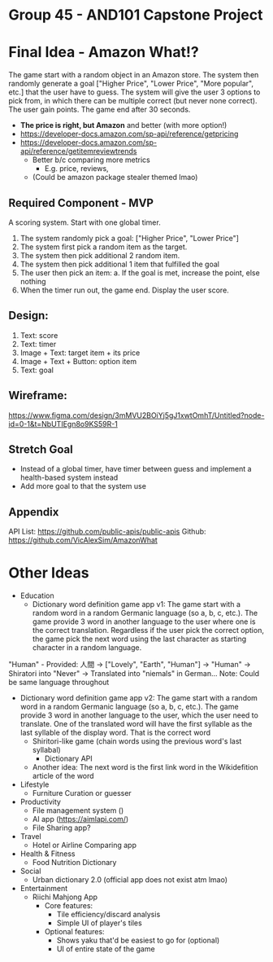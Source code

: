 # Group 45 - AND101 Capstone Project

# Final Idea - Amazon What!?
The game start with a random object in an Amazon store. The system then randomly generate a goal ["Higher Price", "Lower Price", "More popular", etc.] that the user have to guess. The system will give the user 3 options to pick from, in which there can be multiple correct (but never none correct). The user gain points. The game end after 30 seconds.
  
  - **The price is right, but Amazon** and better (with more option!)
  - https://developer-docs.amazon.com/sp-api/reference/getpricing
  - https://developer-docs.amazon.com/sp-api/reference/getitemreviewtrends
    - Better b/c comparing more metrics
      - E.g. price, reviews, 
    - (Could be amazon package stealer themed lmao)

## Required Component - MVP
A scoring system. Start with one global timer.
1. The system randomly pick a goal: ["Higher Price", "Lower Price"]
2. The system first pick a random item as the target.
3. The system then pick additional 2 random item.
4. The system then pick additional 1 item that fulfilled the goal
5. The user then pick an item:
    a. If the goal is met, increase the point, else nothing
6. When the timer run out, the game end. Display the user score.

## Design:
1. Text: score
2. Text: timer
3. Image + Text: target item + its price
4. Image + Text + Button: option item
5. Text: goal

## Wireframe:
https://www.figma.com/design/3mMVU2BOiYj5gJ1xwtOmhT/Untitled?node-id=0-1&t=NbUTIEgn8o9KS59R-1

## Stretch Goal
- Instead of a global timer, have timer between guess and implement a health-based system instead
- Add more goal to that the system use

## Appendix
API List: https://github.com/public-apis/public-apis
Github: https://github.com/VicAlexSim/AmazonWhat

# Other Ideas
- Education
  - Dictionary word definition game app v1: The game start with a random word in a random Germanic language (so a, b, c, etc.). The game provide 3 word in another language to the user where one is the correct translation. Regardless if the user pick the correct option, the game pick the next word using the last character as starting character in a random language.

"Human" - Provided: 人間 -> ["Lovely", "Earth", "Human"] -> "Human" -> Shiratori into "Never" -> Translated into "niemals" in German...
Note: Could be same language throughout

- Dictionary word definition game app v2: The game start with a random word in a random Germanic language (so a, b, c, etc.). The game provide 3 word in another language to the user, which the user need to translate. One of the translated word will have the first syllable as the last syllable of the display word. That is the correct word
  - Shiritori-like game (chain words using the previous word's last syllabal)
    - Dictionary API
  - Another idea: The next word is the first link word in the Wikidefition article of the word
- Lifestyle
  - Furniture Curation or guesser
- Productivity
  - File management system ()
  - AI app (https://aimlapi.com/)
  - File Sharing app?
- Travel
  - Hotel or Airline Comparing app
- Health & Fitness
  - Food Nutrition Dictionary
- Social
  - Urban dictionary 2.0 (official app does not exist atm lmao)
- Entertainment
  - Riichi Mahjong App
    - Core features:
      - Tile efficiency/discard analysis
      - Simple UI of player's tiles
    - Optional features:
      - Shows yaku that'd be easiest to go for (optional)
      - UI of entire state of the game